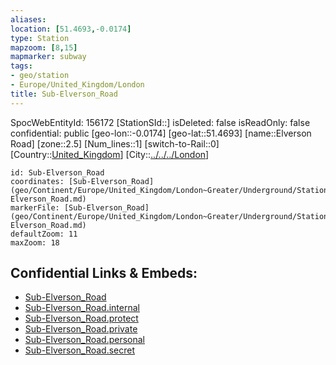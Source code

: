 ```yaml
---
aliases: 
location: [51.4693,-0.0174]
type: Station 
mapzoom: [8,15] 
mapmarker: subway 
tags:
- geo/station
- Europe/United_Kingdom/London
title: Sub-Elverson_Road
---
```

SpocWebEntityId: 156172
[StationSId::]
isDeleted: false
isReadOnly: false
confidential: public
[geo-lon::-0.0174]
[geo-lat::51.4693]
[name::Elverson Road]
[zone::2.5]
[Num_lines::1]
[switch-to-Rail::0]
[Country::[United_Kingdom](geo/Continent/Europe/United_Kingdom.md)]
[City::[../../../London](../../../London)]


```leaflet
id: Sub-Elverson_Road
coordinates: [Sub-Elverson_Road](geo/Continent/Europe/United_Kingdom/London~Greater/Underground/Station/Sub-Elverson_Road.md)
markerFile: [Sub-Elverson_Road](geo/Continent/Europe/United_Kingdom/London~Greater/Underground/Station/Sub-Elverson_Road.md)
defaultZoom: 11 
maxZoom: 18
```


## Confidential Links & Embeds: 
- [Sub-Elverson_Road](../../../../../../../../_public/geo/Continent/Europe/United_Kingdom/London~Greater/Underground/Station/Sub-Elverson_Road.md) 
- [Sub-Elverson_Road.internal](../../../../../../../../_internal/geo/Continent/Europe/United_Kingdom/London~Greater/Underground/Station/Sub-Elverson_Road.internal.md) 
- [Sub-Elverson_Road.protect](../../../../../../../../_protect/geo/Continent/Europe/United_Kingdom/London~Greater/Underground/Station/Sub-Elverson_Road.protect.md) 
- [Sub-Elverson_Road.private](../../../../../../../../_private/geo/Continent/Europe/United_Kingdom/London~Greater/Underground/Station/Sub-Elverson_Road.private.md) 
- [Sub-Elverson_Road.personal](../../../../../../../../_personal/geo/Continent/Europe/United_Kingdom/London~Greater/Underground/Station/Sub-Elverson_Road.personal.md) 
- [Sub-Elverson_Road.secret](../../../../../../../../_secret/geo/Continent/Europe/United_Kingdom/London~Greater/Underground/Station/Sub-Elverson_Road.secret.md) 
